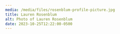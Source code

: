 ```yaml
---
media: /media/files/rosenblum-profile-picture.jpg
title: Lauren Rosenblum
alt: Photo of Lauren Rosenblum
date: 2023-10-25T12:22:00-0500
---
```


